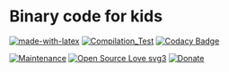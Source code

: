# Binary code for kids

[![made-with-latex](https://img.shields.io/badge/Made%20with-LaTeX-1f425f.svg)](https://www.latex-project.org/)
[![Compilation_Test](https://github.com/R0mb0/Binary_code_for_kids_it_en/actions/workflows/Compilation_test.yml/badge.svg)](https://github.com/R0mb0/Binary_code_for_kids_it_en/actions/workflows/Compilation_test.yml)
[![Codacy Badge](https://app.codacy.com/project/badge/Grade/508d50fc39b34f8d95bfaaf832655f18)](https://app.codacy.com/gh/R0mb0/Binary_code_for_kids_it_en/dashboard?utm_source=gh&utm_medium=referral&utm_content=&utm_campaign=Badge_grade)

[![Maintenance](https://img.shields.io/badge/Maintained%3F-yes-green.svg)](https://github.com/R0mb0/Binary_code_for_kids_it_en)
[![Open Source Love svg3](https://badges.frapsoft.com/os/v3/open-source.svg?v=103)](https://github.com/R0mb0/Binary_code_for_kids_it_en)
[![Donate](https://img.shields.io/badge/PayPal-Donate%20to%20Author-blue.svg)](http://paypal.me/R0mb0)
